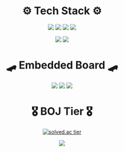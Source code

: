 <div align="center">
  
 
#  ⚙️ Tech Stack ⚙️
<img src="https://img.shields.io/badge/C++-blue?style={flat}&logo=Cplusplus&logoColor=white"/> <img src="https://img.shields.io/badge/C-gray?style={flat}&logo=C&logoColor=white"/> <img src="https://img.shields.io/badge/C%23-purple?style={flat}&logo=csharp&logoColor=white"/> <img src="https://img.shields.io/badge/Python-white?style={flat}&logo=python&logoColor=blue"/>  
  
  
<img src="https://img.shields.io/badge/Xamarin-skyblue?style={flat}&logo=Xamarin&logoColor=3498DB"/> <img src="https://img.shields.io/badge/MySQL-4479A1?style={flat}&logo=mysql&logoColor=white"/>  

#
#  🛹 Embedded Board 🛹
<img src="https://img.shields.io/badge/Arduino-white?style={flat}&logo=arduino&logoColor=00989d"/> <img src="https://img.shields.io/badge/Raspberry Pi-ff55aa?style={flat}&logo=raspberrypi&logoColor=black"/> <img src="https://img.shields.io/badge/OpenCR-4479A1?style={flat}&logo=stmicroelectronics&logoColor=white"/> 
  
 
#
#  🎖️ BOJ Tier 🎖️  
  
[![solved.ac tier](http://mazassumnida.wtf/api/v2/generate_badge?boj=a201801745)](https://solved.ac/a201801745)
  
  
  <img src="http://mazandi.herokuapp.com/api?handle=a201801745&theme=warm"/>
  
</div>


